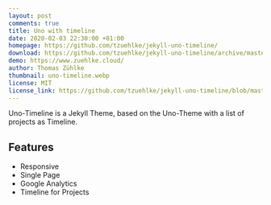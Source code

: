 ```yaml
---
layout: post
comments: true
title: Uno with timeline
date: 2020-02-03 22:30:00 +01:00
homepage: https://github.com/tzuehlke/jekyll-uno-timeline/
download: https://github.com/tzuehlke/jekyll-uno-timeline/archive/master.zip
demo: https://www.zuehlke.cloud/
author: Thomas Zühlke
thumbnail: uno-timeline.webp
license: MIT
license_link: https://github.com/tzuehlke/jekyll-uno-timeline/blob/master/LICENSE
---
```


Uno-Timeline is a Jekyll Theme, based on the Uno-Theme with a list of projects as Timeline.

## Features

* Responsive
* Single Page
* Google Analytics
* Timeline for Projects
